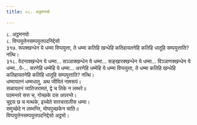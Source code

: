 ```yaml
---
title: ०८. अट्ठमनयो

---
```

८. अट्ठमनयो  
८. विप्पयुत्तेनसम्पयुत्तपदनिद्देसो  
३१७. रूपक्खन्धेन ये धम्मा विप्पयुत्ता, ते धम्मा कतिहि खन्धेहि कतिहायतनेहि कतिहि धातूहि सम्पयुत्ताति? नत्थि।  
३१८. वेदनाक्खन्धेन ये धम्मा… सञ्ञाक्खन्धेन ये धम्मा… सङ्खारक्खन्धेन ये धम्मा… विञ्ञाणक्खन्धेन ये धम्मा…पे॰… सरणेहि धम्मेहि ये धम्मा… अरणेहि धम्मेहि ये धम्मा विप्पयुत्ता, ते धम्मा कतिहि खन्धेहि कतिहायतनेहि कतिहि धातूहि सम्पयुत्ताति? नत्थि।  
धम्मायतनं धम्मधातु, अथ जीवितं नामरूपं।  
सळायतनं जातिजरामतं, द्वे च तिके न लब्भरे॥  
पठमन्तरे सत्त च, गोच्छके दस अपरन्ते।  
चुद्दस छ च मत्थके, इच्चेते सत्तचत्तालीस धम्मा।  
समुच्छेदे न लब्भन्ति, मोघपुच्छकेन चाति॥  
विप्पयुत्तेनसम्पयुत्तपदनिद्देसो अट्ठमो।  